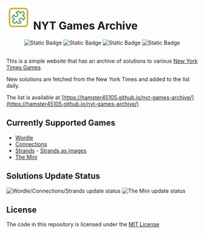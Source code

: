 # <img src="site/favicon.svg" width="64" height="64" alt="Favicon"> NYT Games Archive 

<div align="center">

  <img alt="Static Badge" src="https://img.shields.io/badge/Python-8A2BE2?style=for-the-badge&logo=python&logoColor=white&color=blue">
  <img alt="Static Badge" src="https://img.shields.io/badge/GitHub%20Actions%20-8A2BE2?style=for-the-badge&logo=github&color=000000">
  <img alt="Static Badge" src="https://img.shields.io/badge/JavaScript-8A2BE2?style=for-the-badge&logo=javascript&color=yellow&logoColor=white">
  <img alt="Static Badge" src="https://img.shields.io/badge/HTML-8A2BE2?style=for-the-badge&color=orange">

</div>

<br/>

This is a simple website that has an archive of solutions to various [New York Times Games](https://www.nytimes.com/crosswords). 

New solutions are fetched from the New York Times and added to the list daily.

The list is available at [https://hamster45105.github.io/nyt-games-archive/](https://hamster45105.github.io/nyt-games-archive/)

## Currently Supported Games

- [Wordle](https://raw.githubusercontent.com/Hamster45105/nyt-games-archive/main/solutions/wordle_solutions.json)
- [Connections](https://raw.githubusercontent.com/Hamster45105/nyt-games-archive/main/solutions/connections_solutions.json)
- [Strands](https://raw.githubusercontent.com/Hamster45105/nyt-games-archive/main/solutions/strands_solutions.json) - [Strands as images](https://github.com/Hamster45105/nyt-games-archive/tree/main/solutions/strands)
- [The Mini](https://raw.githubusercontent.com/Hamster45105/nyt-games-archive/main/solutions/mini_solutions.json)


## Solutions Update Status
<img src="https://img.shields.io/github/actions/workflow/status/Hamster45105/nyt-games-archive/update_wordle_connections_strands.yml?style=for-the-badge&label=Wordle%2FConnections%2FStrands" alt="Wordle/Connections/Strands update status" />
<img src="https://img.shields.io/github/actions/workflow/status/Hamster45105/nyt-games-archive/update_mini.yml?style=for-the-badge&label=The Mini" alt="The Mini update status" />

## License

The code in this repository is licensed under the [MIT License](/LICENSE)
